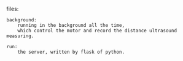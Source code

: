 
files:

	background:
		running in the background all the time, 
		which control the motor and record the distance ultrasound measuring.

	run:
		the server, written by flask of python.
